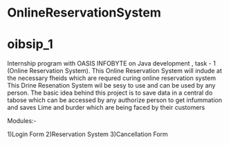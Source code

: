 # OnlineReservationSystem
# oibsip_1
Internship program with OASIS INFOBYTE on Java development , task - 1 (Online Reservation System). This Online Reservation System will indude at the necessary fheids which are requred curing online reservation system This Drine Resenation System wil be sesy to use and can be used by any person. The basic idea behind this project is to save data in a central do tabose which can be accessed by any authorize person to get infummation and saves Lime and burder which are being faced by their customers

Modules:-

1)Login Form 2)Reservation System 3)Cancellation Form
